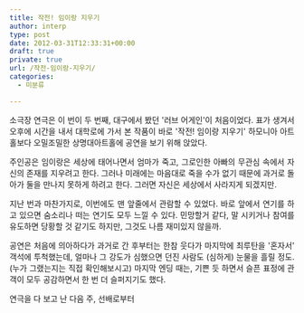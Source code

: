 ```yaml
---
title: 작전! 임이랑 지우기
author: interp
type: post
date: 2012-03-31T12:33:31+00:00
draft: true
private: true
url: /작전-임이랑-지우기/
categories:
  - 미분류

---
```

<p style="text-align: justify; ">
  소극장 연극은 이 번이 두 번째, 대구에서 봤던 '러브 어게인'이 처음이었다. 표가 생겨서 오후에 시간을 내서 대학로에 가서 본 작품이 바로 '작전! 임이랑 지우기' 하모니아 아트홀보다 오밀조밀한 상명대아트홀에 공연을 보기 위해 앉았다.
</p>

<p style="text-align: justify; ">
  주인공은 임이랑은 세상에 태어나면서 엄마가 죽고, 그로인한 아빠의 무관심 속에서&nbsp;자신의 존재를 지우려고 한다. 그러나 미래에는 마음대로 죽을 수가 없기 때문에 과거로 돌아가 둘을 만나지 못하게 하려고 한다. 그러면 자신은 세상에서 사라지게 되겠지만.
</p>

<p style="text-align: justify; ">
  지난 번과 마찬가지로, 이번에도 맨 앞줄에서 관람할 수 있었다. 바로 앞에서 연기를 하고 있으면 숨소리나 떠는 연기도 모두 느낄 수 있다. 민망할거 같다, 말 시키거나 참여를 유도하면 당황할 것 같기도 하지만, 그것도 나름 재미있지 않을까.
</p>

<p style="text-align: justify; ">
  공연은 처음에 의아하다가 과거로 간 후부터는&nbsp;한참 웃다가 마지막에 최루탄을 '혼자서' 객석에 투척했는데, 얼마나 그 강도가 심했으면 던진 사람도 (심하게) 눈물을 흘릴&nbsp;정도. (누가 그랬는지는 직접 확인해보시고) 마지막 엔딩 때는, 기쁜 듯 하면서 슬픈 표정에&nbsp;관객이 모두 공감하면서 한 번 더 슬퍼지기도 했다.
</p>

<p style="text-align: justify; ">
  연극을 다 보고 난 다음 주, 선배로부터&nbsp;
</p>

<p style="text-align: justify; ">